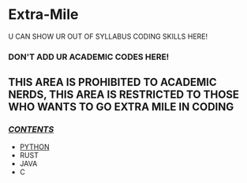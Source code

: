 # Extra-Mile
U CAN SHOW UR OUT OF SYLLABUS CODING SKILLS HERE!


### DON'T ADD UR ACADEMIC CODES HERE!
## THIS AREA IS PROHIBITED TO ACADEMIC NERDS, THIS AREA IS RESTRICTED TO THOSE WHO WANTS TO GO EXTRA MILE IN CODING

### <u>*CONTENTS*</u>
- [PYTHON](https://github.com/GIND123/Extra-Mile/tree/main/PYTHON)
- RUST
- JAVA
- C
